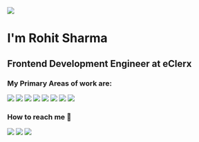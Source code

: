 <img src="https://img.icons8.com/emoji/48/000000/waving-hand-emoji.png"/> 
<h1>I'm Rohit Sharma</h1>
<h2>Frontend Development Engineer at eClerx</h2>

<h3>My Primary Areas of work are:</h3>

[<img src="https://img.icons8.com/color/48/000000/html-5--v1.png"/>]() 
[<img src="https://img.icons8.com/color/48/000000/css3.png"/>]()
[<img src="https://img.icons8.com/color/48/000000/javascript--v1.png"/>]() 
[<img src="https://img.icons8.com/color/48/000000/bootstrap.png"/>]()
[<img src="https://img.icons8.com/color/48/000000/react-native.png"/>]() 
[<img src="https://img.icons8.com/color/48/000000/redux.png"/>]()
[<img src="https://img.icons8.com/ios-filled/50/000000/jquery.png"/>]()
[<img src="https://img.icons8.com/color/48/000000/sass.png"/>]()

<h3>How to reach me 📱</h3>

[<img src="https://img.icons8.com/color/50/000000/linkedin.png"/>](https://linkedin.com/in/rohitsharmaj7) 
[<img src="https://img.icons8.com/color/50/000000/whatsapp.png"/>](https://wa.me/9646870027)
[<img src="https://img.icons8.com/color/50/000000/skype.png"/>]()
